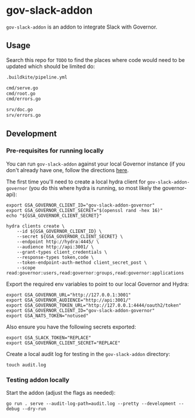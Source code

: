 # gov-slack-addon

`gov-slack-addon` is an addon to integrate Slack with Governor.

## Usage

Search this repo for `TODO` to find the places where code would need to be updated which should be limited do:

```bash
.buildkite/pipeline.yml

cmd/serve.go
cmd/root.go
cmd/errors.go

srv/doc.go
srv/errors.go
```

## Development

### Pre-requisites for running locally

You can run `gov-slack-addon` against your local Governor instance (if you don't already have one, follow the directions [here](https://github.com/equinixmetal/governor/blob/main/README.md#running-governor-locally).

The first time you'll need to create a local hydra client for `gov-slack-addon-governor` (you do this where hydra is running, so most likely the governor-api):

```
export GSA_GOVERNOR_CLIENT_ID="gov-slack-addon-governor"
export GSA_GOVERNOR_CLIENT_SECRET="$(openssl rand -hex 16)"
echo "${GSA_GOVERNOR_CLIENT_SECRET}"

hydra clients create \
    --id ${GSA_GOVERNOR_CLIENT_ID} \
    --secret ${GSA_GOVERNOR_CLIENT_SECRET} \
    --endpoint http://hydra:4445/ \
    --audience http://api:3001/ \
    --grant-types client_credentials \
    --response-types token,code \
    --token-endpoint-auth-method client_secret_post \
    --scope read:governor:users,read:governor:groups,read:governor:applications
```

Export the required env variables to point to our local Governor and Hydra:

```
export GSA_GOVERNOR_URL="http://127.0.0.1:3001"
export GSA_GOVERNOR_AUDIENCE="http://api:3001/"
export GSA_GOVERNOR_TOKEN_URL="http://127.0.0.1:4444/oauth2/token"
export GSA_GOVERNOR_CLIENT_ID="gov-slack-addon-governor"
export GSA_NATS_TOKEN="notused"
```

Also ensure you have the following secrets exported:

```
export GSA_SLACK_TOKEN="REPLACE"
export GSA_GOVERNOR_CLIENT_SECRET="REPLACE"
```

Create a local audit log for testing in the `gov-slack-addon` directory:

```
touch audit.log
```

### Testing addon locally

Start the addon (adjust the flags as needed):

```
go run . serve --audit-log-path=audit.log --pretty --development --debug --dry-run
```
